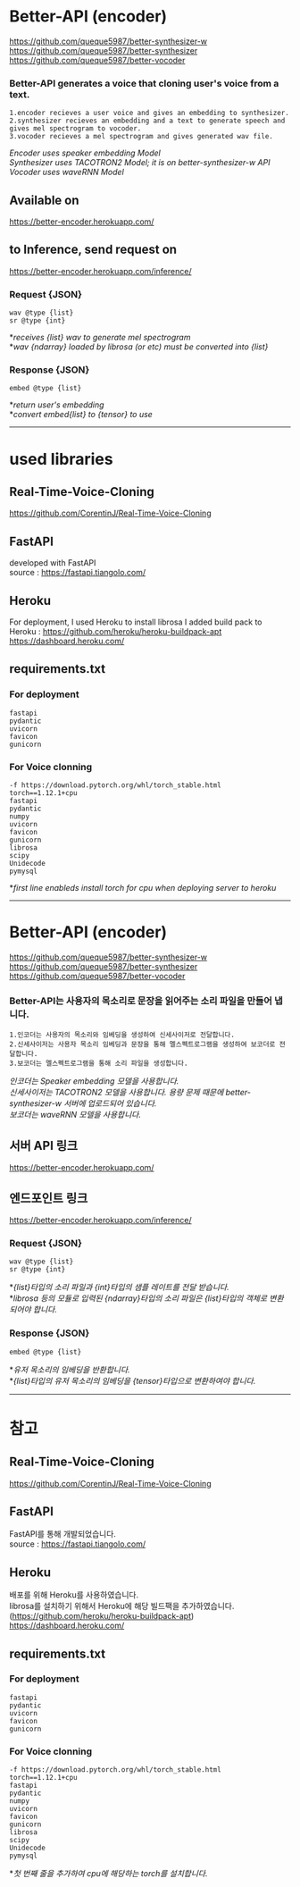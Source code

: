 Better-API (encoder)
=============
https://github.com/queque5987/better-synthesizer-w   
https://github.com/queque5987/better-synthesizer   
https://github.com/queque5987/better-vocoder    

### Better-API generates a voice that cloning user's voice from a text.
    1.encoder recieves a user voice and gives an embedding to synthesizer.
    2.synthesizer recieves an embedding and a text to generate speech and gives mel spectrogram to vocoder.   
    3.vocoder recieves a mel spectrogram and gives generated wav file.   
       
*Encoder uses speaker embedding Model*   
*Synthesizer uses TACOTRON2 Model; it is on better-synthesizer-w API*   
*Vocoder uses waveRNN Model*   
    
## Available on
https://better-encoder.herokuapp.com/
## to Inference, send request on
https://better-encoder.herokuapp.com/inference/
### Request {JSON}
    wav @type {list}
    sr @type {int}
**receives {list} wav to generate mel spectrogram*   
**wav {ndarray} loaded by librosa (or etc) must be converted into {list}*
### Response {JSON}
    embed @type {list}      
**return user's embedding*   
**convert embed{list} to {tensor} to use*   

* * *
# used libraries
## Real-Time-Voice-Cloning
https://github.com/CorentinJ/Real-Time-Voice-Cloning

## FastAPI   
developed with FastAPI   
source : https://fastapi.tiangolo.com/   

## Heroku
For deployment, I used Heroku
to install librosa I added build pack to Heroku : https://github.com/heroku/heroku-buildpack-apt   
https://dashboard.heroku.com/

## requirements.txt
### For deployment
    fastapi
    pydantic
    uvicorn
    favicon
    gunicorn
### For Voice clonning   
    -f https://download.pytorch.org/whl/torch_stable.html
    torch==1.12.1+cpu
    fastapi
    pydantic
    numpy
    uvicorn
    favicon
    gunicorn
    librosa
    scipy
    Unidecode
    pymysql
**first line enableds install torch for cpu when deploying server to heroku*

-----
Better-API (encoder)
=============
https://github.com/queque5987/better-synthesizer-w   
https://github.com/queque5987/better-synthesizer   
https://github.com/queque5987/better-vocoder    

### Better-API는 사용자의 목소리로 문장을 읽어주는 소리 파일을 만들어 냅니다.   
    1.인코더는 사용자의 목소리와 임베딩을 생성하여 신세사이저로 전달합니다.   
    2.신세사이저는 사용자 목소리 임베딩과 문장을 통해 멜스펙트로그램을 생성하여 보코더로 전달합니다.   
    3.보코더는 멜스펙트로그램을 통해 소리 파일을 생성합니다.   
       
*인코더는 Speaker embedding 모델을 사용합니다.*   
*신세사이저는 TACOTRON2 모델을 사용합니다. 용량 문제 때문에 better-synthesizer-w 서버에 업로드되어 있습니다.*   
*보코더는 waveRNN 모델을 사용합니다.*   
    
## 서버 API 링크   
https://better-encoder.herokuapp.com/

## 엔드포인트 링크   
https://better-encoder.herokuapp.com/inference/

### Request {JSON}
    wav @type {list}
    sr @type {int}
**{list}타입의 소리 파일과 {int}타입의 샘플 레이트를 전달 받습니다.*   
**librosa 등의 모듈로 입력된 {ndarray}타입의 소리 파일은 {list}타입의 객체로 변환되어야 합니다.*   

### Response {JSON}
    embed @type {list}      
**유저 목소리의 임베딩을 반환합니다.*   
**{list}타입의 유저 목소리의 임베딩을 {tensor}타입으로 변환하여야 합니다.*   

* * *
# 참고
## Real-Time-Voice-Cloning
https://github.com/CorentinJ/Real-Time-Voice-Cloning

## FastAPI   
FastAPI를 통해 개발되었습니다.   
source : https://fastapi.tiangolo.com/   

## Heroku
배포를 위해 Heroku를 사용하였습니다.    
librosa를 설치하기 위해서 Heroku에 해당 빌드팩을 추가하였습니다. (https://github.com/heroku/heroku-buildpack-apt)   
https://dashboard.heroku.com/

## requirements.txt
### For deployment
    fastapi
    pydantic
    uvicorn
    favicon
    gunicorn
### For Voice clonning   
    -f https://download.pytorch.org/whl/torch_stable.html
    torch==1.12.1+cpu
    fastapi
    pydantic
    numpy
    uvicorn
    favicon
    gunicorn
    librosa
    scipy
    Unidecode
    pymysql
**첫 번째 줄을 추가하여 cpu에 해당하는 torch를 설치합니다.*
